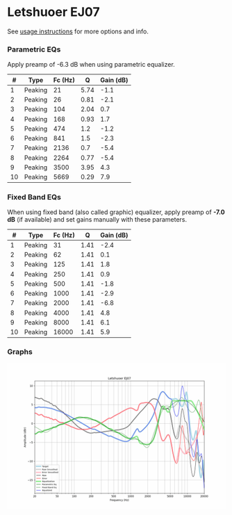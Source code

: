 # Letshuoer EJ07
See [usage instructions](https://github.com/jaakkopasanen/AutoEq#usage) for more options and info.

### Parametric EQs
Apply preamp of -6.3 dB when using parametric equalizer.

|   # | Type    |   Fc (Hz) |    Q |   Gain (dB) |
|-----|---------|-----------|------|-------------|
|   1 | Peaking |        21 | 5.74 |        -1.1 |
|   2 | Peaking |        26 | 0.81 |        -2.1 |
|   3 | Peaking |       104 | 2.04 |         0.7 |
|   4 | Peaking |       168 | 0.93 |         1.7 |
|   5 | Peaking |       474 | 1.2  |        -1.2 |
|   6 | Peaking |       841 | 1.5  |        -2.3 |
|   7 | Peaking |      2136 | 0.7  |        -5.4 |
|   8 | Peaking |      2264 | 0.77 |        -5.4 |
|   9 | Peaking |      3500 | 3.95 |         4.3 |
|  10 | Peaking |      5669 | 0.29 |         7.9 |

### Fixed Band EQs
When using fixed band (also called graphic) equalizer, apply preamp of **-7.0 dB** (if available) and set gains manually with these parameters.

|   # | Type    |   Fc (Hz) |    Q |   Gain (dB) |
|-----|---------|-----------|------|-------------|
|   1 | Peaking |        31 | 1.41 |        -2.4 |
|   2 | Peaking |        62 | 1.41 |         0.1 |
|   3 | Peaking |       125 | 1.41 |         1.8 |
|   4 | Peaking |       250 | 1.41 |         0.9 |
|   5 | Peaking |       500 | 1.41 |        -1.8 |
|   6 | Peaking |      1000 | 1.41 |        -2.9 |
|   7 | Peaking |      2000 | 1.41 |        -6.8 |
|   8 | Peaking |      4000 | 1.41 |         4.8 |
|   9 | Peaking |      8000 | 1.41 |         6.1 |
|  10 | Peaking |     16000 | 1.41 |         5.9 |

### Graphs
![](./Letshuoer%20EJ07.png)
